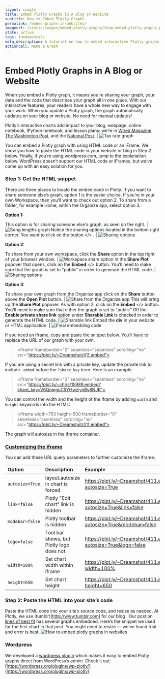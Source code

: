 ```yaml
---
layout: single
title: Embed Plotly Graphs in A Blog or Website
subtitle: How to Embed Plotly Graphs
permalink: /embed-graphs-in-websites/
imageurl: /static/images/embed-plotly-graphs/thum-embed-plotly-graphs.png
state: active
tags: fundamentals
meta_description: A tutorial on how to embed interactive Plotly graphs in websites, blogs, iframes, Tumblr, and Wordpress. Plotly is the easiest way to graph and share your data.
actioncall: Make a Graph
---
```


# Embed Plotly Graphs in A Blog or Website

When you embed a Plotly graph, it means you’re sharing your graph, your data and the code that describes your graph all in one place. With our interactive features, your readers have a whole new way to engage with your work. When you update a Plotly graph, the graph automatically updates on your blog or website. No need for manual updates!

Plotly’s interactive charts add impact to your blog, webpage, online notebook, IPython notebook, and lesson plans: we’re in [Wired Magazine](http://www.wired.com/2014/08/lego-cost), [The Washington Post](http://www.washingtonpost.com/blogs/wonkblog/wp/2013/06/14/do-low-taxes-on-the-rich-leave-the-middle-class-with-lower-wages/), and the [National Post](http://sports.nationalpost.com/2014/08/02/how-does-p-k-subbans-new-contract-stack-up-against-other-elite-nhl-defencemen). | ![Tax rate graph](/static/images/embed-plotly-graphs/tax-rates.png)

You can embed a Plotly graph with using HTML code or an iFrame. We show you how to paste the HTML code in your website or blog in Step 2 below. Finally, if you’re using wordpress.com, jump to the explanation below. WordPress doesn’t support our HTML code or iFrames, but we’ve come up with an easy solution for you.

### Step 1: Get the HTML snippet

There are three places to locate the embed code in Plotly.  If you want to share someone else’s graph, option 1 is the easier choice.  If you’re in your own Workspace, then you’ll want to check out option 2. To share from a folder, for example Home, within the Organize app, select option 3.


**Option 1:**

This option is for sharing someone else's graph, as seen on the right. | ![Song lengths graph](/static/images/embed-plotly-graphs/song-length.png)
Notice the sharing options located in the bottom right corner.  You want to click on the button &lt;/&gt; . | ![Sharing options](/static/images/embed-plotly-graphs/sharing-options.png)

**Option 2:**

To share from your own workspace, click the **Share** option in the top right of your browser window. | ![Workspace share option](/static/images/embed-plotly-graphs/workspace-share-option.png)
In the **Share Plot** popover that opens, click on the **Embed** &lt;/&gt; button. You’ll need to make sure that the graph is set to “public” in order to generate the HTML code. | ![Sharing options](/static/images/embed-plotly-graphs/share-plot.png)

**Option 3:**

To share your own graph from the Organize app click on the **Share** button above the **Open Plot** button. | ![Share from the Organize app](/static/images/embed-plotly-graphs/share-from-organize-app.png)
This will bring up the **Share Plot** popover. As with option 2, click on the **Embed** &lt;/&gt; button. You’ll need to make sure that either the graph is set to “public” OR the **Enable private share link** option under **Sharable Link** is checked in order to generate the HTML code. | ![Sharable link](/static/images/embed-plotly-graphs/sharable-link.png)
Embed the **div** in your website or HTML application. | ![Final embedding code](/static/images/embed-plotly-graphs/embed-code.png)


If you need an iframe, copy and paste the snippet below. You’ll have to replace the URL of our graph with your own.

>  &lt;iframe
>  frameborder="0" seamless="seamless" scrolling="no"
>  src="https://plot.ly/~Dreamshot/411.embed">
>  </iframe>


If you are using a secret link with a private key, update the private link to include `.embed` before the `?share_key` term. Here is an example:

>&lt;iframe
>frameborder="0" seamless="seamless" scrolling="no"
>src="https://plot.ly/~chris/15989.embed?share_key=V6QnmguC5YHwziynBv8NJR">
></iframe>

You can control the width and the height of the iframe by adding `width` and `height` keywords into the HTML:

>&lt;iframe
>      width=750 height=500
>      frameborder="0" seamless="seamless" scrolling="no"
>      src="https://plot.ly/~Dreamshot/411.embed">
>    </iframe>


The graph will autosize in the iframe container.

### [Customizing the iframe](#options)

You can add these URL query parameters to further customize the iframe:

| Option  | Description  | Example |
|:-----|:---------|:---------------|
| ```autosize=True``` | layout.autosize in chart is forced | https://plot.ly/~Dreamshot/411.embed?autosize=True |
| ```link=false``` | Plotly "Edit chart" link is hidden | https://plot.ly/~Dreamshot/411.embed?autosize=True&link=false |
| ```modebar=false``` | Plotly toolbar is hidden | https://plot.ly/~Dreamshot/411.embed?autosize=True&modebar=false |
| ```logo=false``` | Tool bar shows, but Plotly logo does not | https://plot.ly/~Dreamshot/411.embed?autosize=True&logo=false |
| ```width=100%``` | Set chart width within iframe | https://plot.ly/~Dreamshot/411.embed?width=100% |
| ```height=650``` | Set chart height | https://plot.ly/~Dreamshot/411.embed?height=650 |

### Step 2: Paste the HTML into your site’s code

Paste the HTML code into your site’s source code, and resize as needed.  At Plotly, we use (tumblr)[http://www.tumblr.com] for our blog . Our post on [lines of best fit](/create-a-line-of-best-fit-online/) has several graphs embedded.  Here’s the snippet we used for the first chart in that post.  You might need to resize &#8212; we’ve found trial and error is best.
![How to embed plotly graphs in websites](/static/images/embed-plotly-graphs/plotly-blog-post.png)

### Wordpress

We developed a [wordpress plugin](https://wordpress.org/plugins/wp-plotly) which makes it easy to embed Plotly graphs direct from WordPress&#8217;s admin. Check it out: [https://wordpress.org/plugins/wp-plotly/](https://wordpress.org/plugins/wp-plotly)
